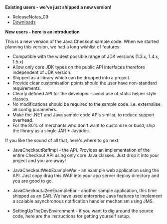 **Existing users - we've just shipped a new version!**
  * ReleaseNotes\_09
  * [Downloads](http://code.google.com/p/google-checkout-java-sample-code/downloads/list)

**New users - here is an introduction**

This is a new version of the Java Checkout sample code.  When we started planning this version, we had a long wishlist of features:

  * Compatible with the widest possible range of JDK versions  (1.3.x, 1.4.x, 1.5.x)
  * Allow only core JDK types on the public API interfaces therefore independent of JDK version.
  * Shipped as a library which can be dropped into a project.
  * Provide clear customisation points should the user have non-standard requirements.
  * Clearly defined API for the developer - avoid use of static helper style classes.
  * No modifications should be required to the sample code.  i.e. externalise all config parameters.
  * Make the .NET and Java sample code APIs similar, to reduce support overhead.
  * For the 80% of merchants who don't want to customize or build, ship the library as a single JAR + Javadoc.

If you like the sound of all that, here's where to go next.

  * JavaCheckoutRefImpl - the API.  Provides an implementation of the entire Checkout API using only core Java classes.  Just drop it into your project and you are away!

  * JavaCheckoutWebExampleWar - an example web application using the API.  Just copy drag this WAR into your app server deploy directory and you are good to go.

  * JavaCheckoutJ2eeExampleEar - another sample application, this time shipped as an EAR.  We have used enterprise Java features to implement a scalable asynchronous notification handler mechanism using JMS.

  * SettingUpTheDevEnvironment - if you want to dig around the source code, here are the instructions for getting yourself setup.
